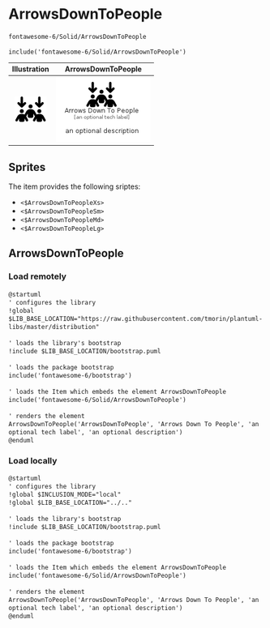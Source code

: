 # ArrowsDownToPeople


```text
fontawesome-6/Solid/ArrowsDownToPeople
```

```text
include('fontawesome-6/Solid/ArrowsDownToPeople')
```



| Illustration | ArrowsDownToPeople |
| :---: | :---: |
| ![illustration for Illustration](../../fontawesome-6/Solid/ArrowsDownToPeople.png) | ![illustration for ArrowsDownToPeople](../../fontawesome-6/Solid/ArrowsDownToPeople.Local.png) |



## Sprites
The item provides the following sriptes:

- `<$ArrowsDownToPeopleXs>`
- `<$ArrowsDownToPeopleSm>`
- `<$ArrowsDownToPeopleMd>`
- `<$ArrowsDownToPeopleLg>`





## ArrowsDownToPeople

### Load remotely
```plantuml
@startuml
' configures the library
!global $LIB_BASE_LOCATION="https://raw.githubusercontent.com/tmorin/plantuml-libs/master/distribution"

' loads the library's bootstrap
!include $LIB_BASE_LOCATION/bootstrap.puml

' loads the package bootstrap
include('fontawesome-6/bootstrap')

' loads the Item which embeds the element ArrowsDownToPeople
include('fontawesome-6/Solid/ArrowsDownToPeople')

' renders the element
ArrowsDownToPeople('ArrowsDownToPeople', 'Arrows Down To People', 'an optional tech label', 'an optional description')
@enduml
```

### Load locally
```plantuml
@startuml
' configures the library
!global $INCLUSION_MODE="local"
!global $LIB_BASE_LOCATION="../.."

' loads the library's bootstrap
!include $LIB_BASE_LOCATION/bootstrap.puml

' loads the package bootstrap
include('fontawesome-6/bootstrap')

' loads the Item which embeds the element ArrowsDownToPeople
include('fontawesome-6/Solid/ArrowsDownToPeople')

' renders the element
ArrowsDownToPeople('ArrowsDownToPeople', 'Arrows Down To People', 'an optional tech label', 'an optional description')
@enduml
```

